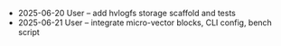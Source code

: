 * 2025-06-20 User – add hvlogfs storage scaffold and tests
* 2025-06-21 User – integrate micro-vector blocks, CLI config, bench script
